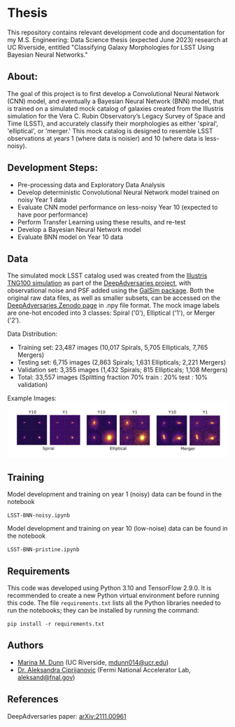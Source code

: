 # Thesis
This repository contains relevant development code and documentation for my M.S. Engineering: Data Science thesis (expected June 2023) research at UC Riverside, entitled "Classifying Galaxy Morphologies for LSST Using Bayesian Neural Networks."

## About: 
The goal of this project is to first develop a Convolutional Neural Network (CNN) model, and eventually a Bayesian Neural Network (BNN) model, that is trained on a simulated mock catalog of galaxies created from the Illustris simulation for the Vera C. Rubin Observatory’s Legacy Survey of Space and Time (LSST), and accurately classify their morphologies as either 'spiral', 'elliptical', or 'merger.' This mock catalog is designed to resemble LSST observations at years 1 (where data is noisier) and 10 (where data is less-noisy).

## Development Steps:
- Pre-processing data and Exploratory Data Analysis
- Develop deterministic Convolutional Neural Network model trained on noisy Year 1 data
- Evaluate CNN model performance on less-noisy Year 10 (expected to have poor performance)
- Perform Transfer Learning using these results, and re-test
- Develop a Bayesian Neural Network model
- Evaluate BNN model on Year 10 data

## Data
The simulated mock LSST catalog used was created from the [Illustris TNG100 simulation](https://www.illustris-project.org) as part of the [DeepAdversaries project](https://github.com/AleksCipri/DeepAdversaries), with observational noise and PSF added using the [GalSim package](https://github.com/GalSim-developers/GalSim). Both the original raw data files, as well as smaller subsets, can be accessed on the [DeepAdversaries Zenodo page](https://zenodo.org/record/5514180#.Ymb3zi-B2L2) in .npy file format. The mock image labels are one-hot encoded into 3 classes: Spiral ('0'), Elliptical ('1'), or Merger ('2’).

Data Distribution:
* Training set: 23,487 images (10,017 Spirals, 5,705 Ellipticals, 7,765 Mergers)
* Testing set: 6,715 images (2,863 Spirals; 1,631 Ellipticals; 2,221 Mergers)
* Validation set: 3,355 images (1,432 Spirals; 815 Ellipticals; 1,108 Mergers)
* Total: 33,557 images (Splitting fraction 70% train : 20% test : 10% validation)

Example Images:
![Example Images of Year 1 and Year 10 spiral galaxies, elliptical galaxies, and galaxy mergers](https://github.com/marinadunn/thesis/blob/main/Plots/example_images.jpg "Example Images of Year 1 & Year 10 galaxies")

## Training
Model development and training on year 1 (noisy) data can be found in the notebook
```
LSST-BNN-noisy.ipynb
```
Model development and training on year 10 (low-noise) data can be found in the notebook
```
LSST-BNN-pristine.ipynb
```

## Requirements
This code was developed using Python 3.10 and TensorFlow 2.9.0. It is recommended to create a new Python virtual environment before running this code. The file `requirements.txt` lists all the Python libraries needed to run the notebooks; they can be installed by running the command:
```
pip install -r requirements.txt
```

## Authors
- [Marina M. Dunn](https://orcid.org/0000-0001-5374-1644) (UC Riverside, <mdunn014@ucr.edu>)
- [Dr. Aleksandra Ciprijanovic](https://orcid.org/0000-0003-1281-7192) (Fermi National Accelerator Lab, <aleksand@fnal.gov>)

## References
DeepAdversaries paper: [arXiv:2111.00961](https://ui.adsabs.harvard.edu/abs/2021arXiv211100961C/abstract)
